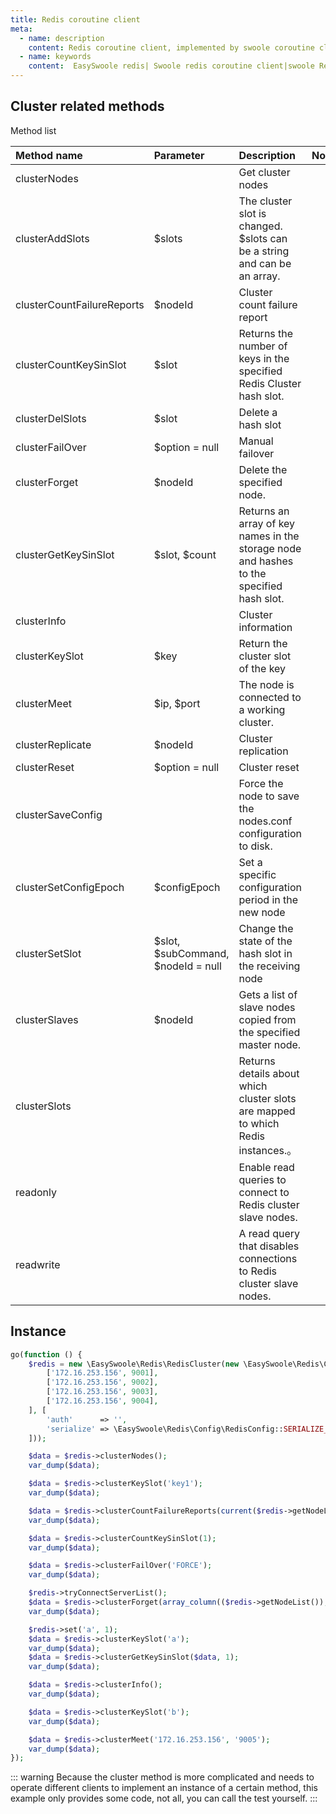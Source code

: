 ```yaml
---
title: Redis coroutine client
meta:
  - name: description
    content: Redis coroutine client, implemented by swoole coroutine client, covering redis 99% method
  - name: keywords
    content:  EasySwoole redis| Swoole redis coroutine client|swoole Redis|redis coroutine
---
```

## Cluster related methods
Method list

| Method name                   | Parameter                               | Description                                               | Notes |
|:---------------------------|:-----------------------------------|:--------------------------------------------------|:----|
| clusterNodes               |                                    | Get cluster nodes                |     |
| clusterAddSlots            | $slots                             | The cluster slot is changed. $slots can be a string and can be an array.       |     |
| clusterCountFailureReports | $nodeId                            | Cluster count failure report              |     |
| clusterCountKeySinSlot     | $slot                              | Returns the number of keys in the specified Redis Cluster hash slot.         |     |
| clusterDelSlots            | $slot                              | Delete a hash slot               |     |
| clusterFailOver            | $option = null                     | Manual failover                |     |
| clusterForget              | $nodeId                            | Delete the specified node.              |     |
| clusterGetKeySinSlot       | $slot, $count                      | Returns an array of key names in the storage node and hashes to the specified hash slot.|     |
| clusterInfo                |                                    | Cluster information                 |     |
| clusterKeySlot             | $key                               | Return the cluster slot of the key                |     |
| clusterMeet                | $ip, $port                         | The node is connected to a working cluster.            |     |
| clusterReplicate           | $nodeId                            | Cluster replication                 |     |
| clusterReset               | $option = null                     | Cluster reset                 |     |
| clusterSaveConfig          |                                    | Force the node to save the nodes.conf configuration to disk.         |     |
| clusterSetConfigEpoch      | $configEpoch                       | Set a specific configuration period in the new node         |     |
| clusterSetSlot             | $slot, $subCommand, $nodeId = null | Change the state of the hash slot in the receiving node          |     |
| clusterSlaves              | $nodeId                            | Gets a list of slave nodes copied from the specified master node.       |     |
| clusterSlots               |                                    | Returns details about which cluster slots are mapped to which Redis instances.。 |     |
| readonly                   |                                    | Enable read queries to connect to Redis cluster slave nodes.       |     |
| readwrite                  |                                    | A read query that disables connections to Redis cluster slave nodes.                                             |     |




## Instance
```php
go(function () {
    $redis = new \EasySwoole\Redis\RedisCluster(new \EasySwoole\Redis\Config\RedisClusterConfig([
        ['172.16.253.156', 9001],
        ['172.16.253.156', 9002],
        ['172.16.253.156', 9003],
        ['172.16.253.156', 9004],
    ], [
        'auth'      => '',
        'serialize' => \EasySwoole\Redis\Config\RedisConfig::SERIALIZE_PHP
    ]));

    $data = $redis->clusterNodes();
    var_dump($data);

    $data = $redis->clusterKeySlot('key1');
    var_dump($data);

    $data = $redis->clusterCountFailureReports(current($redis->getNodeList())['name']);
    var_dump($data);

    $data = $redis->clusterCountKeySinSlot(1);
    var_dump($data);

    $data = $redis->clusterFailOver('FORCE');
    var_dump($data);

    $redis->tryConnectServerList();
    $data = $redis->clusterForget(array_column(($redis->getNodeList()), 'name')[0]);
    var_dump($data);

    $redis->set('a', 1);
    $data = $redis->clusterKeySlot('a');
    var_dump($data);
    $data = $redis->clusterGetKeySinSlot($data, 1);
    var_dump($data);

    $data = $redis->clusterInfo();
    var_dump($data);

    $data = $redis->clusterKeySlot('b');
    var_dump($data);

    $data = $redis->clusterMeet('172.16.253.156', '9005');
    var_dump($data);
});

```

::: warning
 Because the cluster method is more complicated and needs to operate different clients to implement an instance of a certain method, this example only provides some code, not all, you can call the test yourself.
:::